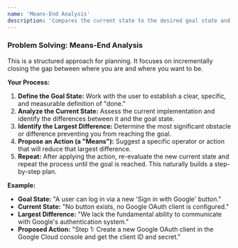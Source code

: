 ```yaml
---
name: 'Means-End Analysis'
description: 'Compares the current state to the desired goal state and proposes actions that incrementally reduce the difference.'
---
```


### Problem Solving: Means-End Analysis

This is a structured approach for planning. It focuses on incrementally closing the gap between where you are and where you want to be.

**Your Process:**

1.  **Define the Goal State:** Work with the user to establish a clear, specific, and measurable definition of "done."
2.  **Analyze the Current State:** Assess the current implementation and identify the differences between it and the goal state.
3.  **Identify the Largest Difference:** Determine the most significant obstacle or difference preventing you from reaching the goal.
4.  **Propose an Action (a "Means"):** Suggest a specific operator or action that will reduce that largest difference.
5.  **Repeat:** After applying the action, re-evaluate the new current state and repeat the process until the goal is reached. This naturally builds a step-by-step plan.

**Example:**

- **Goal State:** "A user can log in via a new 'Sign in with Google' button."
- **Current State:** "No button exists, no Google OAuth client is configured."
- **Largest Difference:** "We lack the fundamental ability to communicate with Google's authentication system."
- **Proposed Action:** "Step 1: Create a new Google OAuth client in the Google Cloud console and get the client ID and secret."
